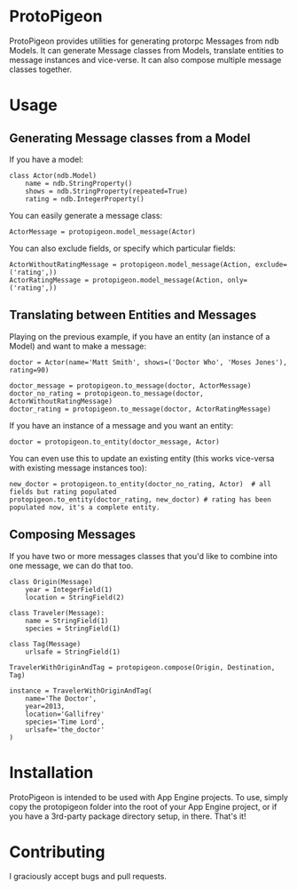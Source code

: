 ProtoPigeon
===========

ProtoPigeon provides utilities for generating protorpc Messages from ndb Models. It can generate Message classes from Models, translate entities to message instances and vice-verse. It can also compose multiple message classes together.


Usage
=====

Generating Message classes from a Model
---------------------------------------

If you have a model:

    class Actor(ndb.Model)
        name = ndb.StringProperty()
        shows = ndb.StringProperty(repeated=True)
        rating = ndb.IntegerProperty()

You can easily generate a message class:

    ActorMessage = protopigeon.model_message(Actor)

You can also exclude fields, or specify which particular fields:

    ActorWithoutRatingMessage = protopigeon.model_message(Action, exclude=('rating',))
    ActorRatingMessage = protopigeon.model_message(Action, only=('rating',))


Translating between Entities and Messages
-----------------------------------------

Playing on the previous example, if you have an entity (an instance of a Model) and want to make a message:

    doctor = Actor(name='Matt Smith', shows=('Doctor Who', 'Moses Jones'), rating=90)

    doctor_message = protopigeon.to_message(doctor, ActorMessage)
    doctor_no_rating = protopigeon.to_message(doctor, ActorWithoutRatingMessage)
    doctor_rating = protopigeon.to_message(doctor, ActorRatingMessage)

If you have an instance of a message and you want an entity:

    doctor = protopigeon.to_entity(doctor_message, Actor)

You can even use this to update an existing entity (this works vice-versa with existing message instances too):

    new_doctor = protopigeon.to_entity(doctor_no_rating, Actor)  # all fields but rating populated
    protopigeon.to_entity(doctor_rating, new_doctor) # rating has been populated now, it's a complete entity.


Composing Messages
------------------

If you have two or more messages classes that you'd like to combine into one message, we can do that too.

    class Origin(Message)
        year = IntegerField(1)
        location = StringField(2)

    class Traveler(Message):
        name = StringField(1)
        species = StringField(1)

    class Tag(Message)
        urlsafe = StringField(1)

    TravelerWithOriginAndTag = protopigeon.compose(Origin, Destination, Tag)

    instance = TravelerWithOriginAndTag(
        name='The Doctor',
        year=2013,
        location='Gallifrey'
        species='Time Lord',
        urlsafe='the_doctor'
    )


Installation
============

ProtoPigeon is intended to be used with App Engine projects. To use, simply copy the protopigeon folder into the root of your App Engine project, or if you have a 3rd-party package directory setup, in there. That's it!


Contributing
============

I graciously accept bugs and pull requests.